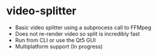 # video-splitter
 * Basic video splitter using a subprocess call to FFMpeg
 * Does not re-render video so split is incredibly fast
 * Run from CLI or use the Qt5 GUI
 * Multiplatform support (In progress)
